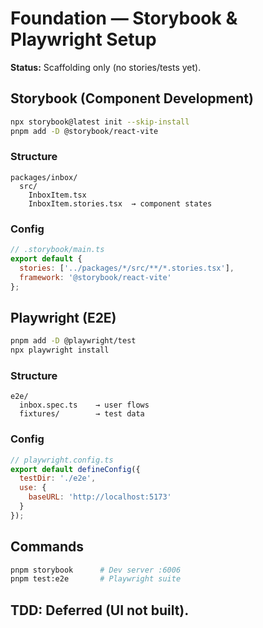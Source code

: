 # Foundation — Storybook & Playwright Setup

**Status:** Scaffolding only (no stories/tests yet).

## Storybook (Component Development)
```bash
npx storybook@latest init --skip-install
pnpm add -D @storybook/react-vite
```

### Structure
```
packages/inbox/
  src/
    InboxItem.tsx
    InboxItem.stories.tsx  → component states
```

### Config
```js
// .storybook/main.ts
export default {
  stories: ['../packages/*/src/**/*.stories.tsx'],
  framework: '@storybook/react-vite'
};
```

## Playwright (E2E)
```bash
pnpm add -D @playwright/test
npx playwright install
```

### Structure
```
e2e/
  inbox.spec.ts    → user flows
  fixtures/        → test data
```

### Config
```js
// playwright.config.ts
export default defineConfig({
  testDir: './e2e',
  use: {
    baseURL: 'http://localhost:5173'
  }
});
```

## Commands
```bash
pnpm storybook      # Dev server :6006
pnpm test:e2e       # Playwright suite
```

## TDD: Deferred (UI not built).